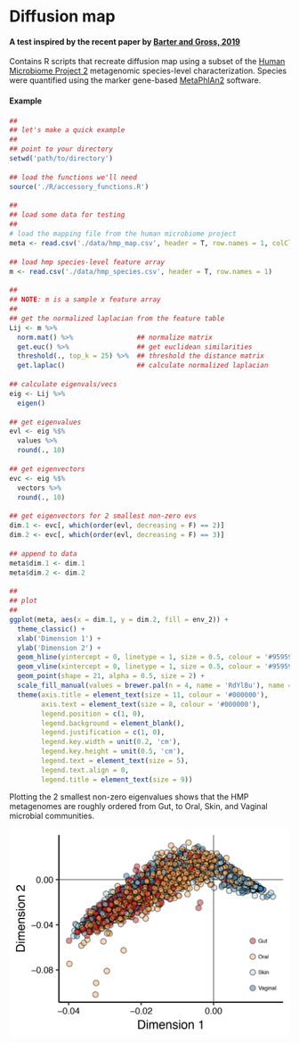 # Diffusion map
#### A test inspired by the recent paper by [Barter and Gross, 2019](https://royalsocietypublishing.org/doi/full/10.1098/rspa.2018.0615)
Contains R scripts that recreate diffusion map using a subset of the [Human Microbiome Project 2](https://portal.hmpdacc.org/) metagenomic species-level characterization. Species were quantified using the marker gene-based [MetaPhlAn2](https://bitbucket.org/biobakery/metaphlan2) software.

#### Example

```R
##
## let's make a quick example
##
## point to your directory
setwd('path/to/directory')

## load the functions we'll need
source('./R/accessory_functions.R')

##
## load some data for testing
##
# load the mapping file from the human microbiome project
meta <- read.csv('./data/hmp_map.csv', header = T, row.names = 1, colClasses = 'character')

## load hmp species-level feature array
m <- read.csv('./data/hmp_species.csv', header = T, row.names = 1)

##
## NOTE: m is a sample x feature array
##
## get the normalized laplacian from the feature table
Lij <- m %>%
  norm.mat() %>%                ## normalize matrix
  get.euc() %>%                 ## get euclidean similarities
  threshold(., top_k = 25) %>%  ## threshold the distance matrix
  get.laplac()                  ## calculate normalized laplacian

## calculate eigenvals/vecs
eig <- Lij %>%
  eigen()
  
## get eigenvalues
evl <- eig %$%
  values %>%
  round(., 10)

## get eigenvectors
evc <- eig %$%
  vectors %>%
  round(., 10)

## get eigenvectors for 2 smallest non-zero evs
dim.1 <- evc[, which(order(evl, decreasing = F) == 2)]
dim.2 <- evc[, which(order(evl, decreasing = F) == 3)]

## append to data
meta$dim.1 <- dim.1
meta$dim.2 <- dim.2

##
## plot
##
ggplot(meta, aes(x = dim.1, y = dim.2, fill = env_2)) +
  theme_classic() +
  xlab('Dimension 1') +
  ylab('Dimension 2') +
  geom_hline(yintercept = 0, linetype = 1, size = 0.5, colour = '#959595') +
  geom_vline(xintercept = 0, linetype = 1, size = 0.5, colour = '#959595') +
  geom_point(shape = 21, alpha = 0.5, size = 2) +
  scale_fill_manual(values = brewer.pal(n = 4, name = 'RdYlBu'), name = NULL) +
  theme(axis.title = element_text(size = 11, colour = '#000000'),
        axis.text = element_text(size = 8, colour = '#000000'),
        legend.position = c(1, 0),
        legend.background = element_blank(),
        legend.justification = c(1, 0),
        legend.key.width = unit(0.2, 'cm'),
        legend.key.height = unit(0.5, 'cm'), 
        legend.text = element_text(size = 5),
        legend.text.align = 0,
        legend.title = element_text(size = 9))

```

Plotting the 2 smallest non-zero eigenvalues shows that the HMP metagenomes are roughly ordered from Gut, to Oral, Skin, and Vaginal microbial communities.


![HMP Example](figures/hmp.png)






